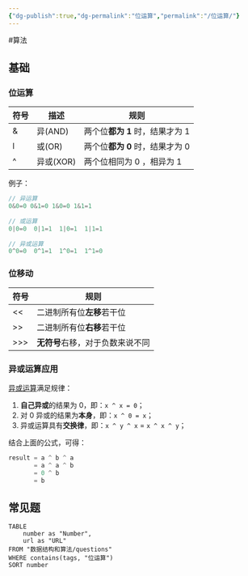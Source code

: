 ```yaml
---
{"dg-publish":true,"dg-permalink":"位运算","permalink":"/位运算/"}
---
```



#算法 

## 基础

### 位运算

| 符号 | 描述 | 规则                        |
| ---- | ---- | --------------------------- |
| &    | 异(AND)   | 两个位**都为 1** 时，结果才为 1 |
| l    | 或(OR)   | 两个位**都为 0** 时，结果才为 0 |
| ^    | 异或(XOR) | 两个位相同为 0 ，相异为 1      | 

例子：

```java
// 异运算
0&0=0 0&1=0 1&0=0 1&1=1
	
// 或运算
0|0=0  0|1=1  1|0=1  1|1=1
	
// 异或运算
0^0=0  0^1=1  1^0=1  1^1=0
```

### 位移动

| 符号 | 规则                       |
| ---- | -------------------------- |
| <<   | 二进制所有位**左移**若干位 |
| >>   | 二进制所有位**右移**若干位 |
| >>>  | **无符号**右移，对于负数来说不同                 | 

### 异或运算应用

[异或运算](https://www.ruanyifeng.com/blog/2021/01/_xor.html)满足规律：

1.  **自己异或**的结果为 0，即：`x ^ x = 0`；
2.  对 0 异或的结果为**本身**，即：`x ^ 0 = x`；
3.  异或运算具有**交换律**，即：`x ^ y ^ x` = `x ^ x ^ y`；

结合上面的公式，可得：

```java
result = a ^ b ^ a 
	   = a ^ a ^ b 
	   = 0 ^ b 
	   = b
```

## 常见题

```dataview
TABLE
	number as "Number",
	url as "URL"
FROM "数据结构和算法/questions"
WHERE contains(tags, "位运算")
SORT number
```
